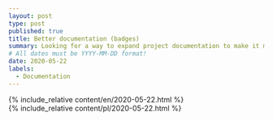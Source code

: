 ```yaml
---
layout: post
type: post
published: true
title: Better documentation (badges)
summary: Looking for a way to expand project documentation to make it more readable in short amount of time? Shields.io might be your friend to display either static or dynamic information with small configuration efforts.
# All dates must be YYYY-MM-DD format!
date: 2020-05-22
labels:
  - Documentation
---
```


<div class="ui top attached tabular menu">
  <span class="iconify icon-30" data-icon="pixelarticons:code" style="color: white; margin: auto 15px;"></span>

  <a class="item active" data-tab="first">
    <span class="iconify icon-20" data-icon="twemoji:flag-england"></span>
  </a>

  <a class="item" data-tab="second">
    <span class="iconify icon-20" data-icon="emojione-v1:flag-for-poland"></span>
  </a>
</div>

<!--
****************************************
ENGLISH TAB
****************************************
-->
<div class="ui bottom attached tab segment active mb-5 post-padding" data-tab="first">
  {% include_relative content/en/2020-05-22.html %}
</div>

<!--
****************************************
POLISH TAB
****************************************
-->
<div class="ui bottom attached tab segment mb-5 post-padding" data-tab="second">
  {% include_relative content/pl/2020-05-22.html %}
</div>

